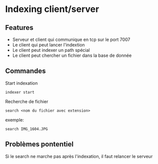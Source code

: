 
# Indexing client/server




## Features

- Serveur et client qui communique en tcp sur le port 7007
- Le client qui peut lancer l'indextion
- Le client peut indexer un path spécial
- Le client peut chercher un fichier dans la base de donnée

## Commandes

Start indexation

```shell
indexer start
```

Recherche de fichier

```shell
search <nom du fichier avec extension>
```

exemple:

```shell
search IMG_1604.JPG
```

## Problèmes pontentiel

Si le search ne marche pas après l'indexation, il faut relancer le serveur
